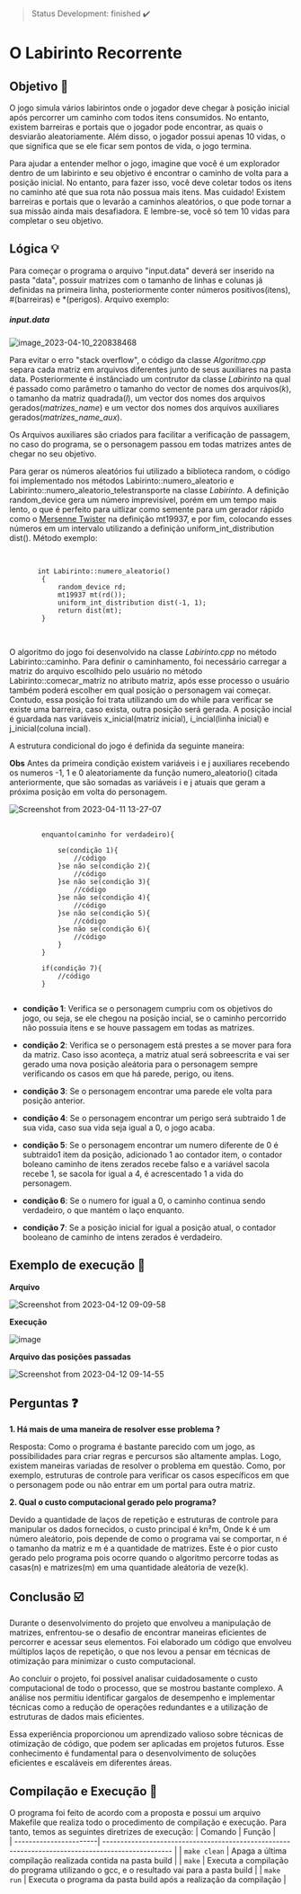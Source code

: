 > Status Development: finished :heavy_check_mark:

# O Labirinto Recorrente

## Objetivo 🎯

O jogo simula vários labirintos onde o jogador deve chegar à posição inicial após percorrer um caminho com todos itens consumidos. No entanto, existem barreiras e portais que o jogador pode encontrar, as quais o desviarão aleatoriamente. Além disso, o jogador possui apenas 10 vidas, o que significa que se ele ficar sem pontos de vida, o jogo termina.

Para ajudar a entender melhor o jogo, imagine que você é um explorador dentro de um labirinto e seu objetivo é encontrar o caminho de volta para a posição inicial. No entanto, para fazer isso, você deve coletar todos os itens no caminho até que sua rota não possua mais itens. Mas cuidado! Existem barreiras e portais que o levarão a caminhos aleatórios, o que pode tornar a sua missão ainda mais desafiadora. E lembre-se, você só tem 10 vidas para completar o seu objetivo.

## Lógica :bulb:

Para começar o programa o arquivo "input.data" deverá ser inserido na pasta "data", possuir matrizes com o tamanho de linhas e colunas já definidas na primeira linha, posteriormente conter números positivos(itens), #(barreiras) e *(perigos). Arquivo exemplo:
##### input.data
![image_2023-04-10_220838468](https://user-images.githubusercontent.com/102326098/231029225-c008ab0e-ad25-4e98-b8f6-83db873285b7.png)

Para evitar o erro "stack overflow", o código da classe *Algoritmo.cpp* separa cada matriz em arquivos diferentes junto de seus auxiliares na pasta data. Posteriormente é instânciado um contrutor da classe *Labirinto* na qual é passado como parâmetro o tamanho do vector de nomes dos arquivos(*k*), o tamanho da matriz quadrada(*l*), um vector dos nomes dos arquivos gerados(*matrizes_name*) e um vector dos nomes dos arquivos auxiliares gerados(*matrizes_name_aux*).

Os Arquivos auxiliares são criados para facilitar a verificação de passagem, no caso do programa, se o personagem passou em todas matrizes antes de chegar no seu objetivo.

Para gerar os números aleatórios fui utilizado a biblioteca random, o código foi implementado nos métodos Labirinto::numero_aleatorio e Labirinto::numero_aleatorio_telestransporte na classe *Labirinto*. A definição random_device gera um número imprevisível, porém em um tempo mais lento, o que é perfeito para uitlizar como semente para um gerador rápido como o [Mersenne Twister](https://www.learncpp.com/cpp-tutorial/generating-random-numbers-using-mersenne-twister/) na definição mt19937, e por fim, colocando esses números em um intervalo utilizando a definição uniform_int_distribution dist(). Método exemplo: 
<pre>
    <code>
        
       int Labirinto::numero_aleatorio()
        {
            random_device rd;
            mt19937 mt(rd());
            uniform_int_distribution<int> dist(-1, 1);
            return dist(mt);
        }
        
    </code> 
</pre>
O algoritmo do jogo foi desenvolvido na classe *Labirinto.cpp* no método Labirinto::caminho. Para definir o caminhamento, foi necessário carregar a matriz do arquivo escolhido pelo usuário no método Labirinto::comecar_matriz no atributo matriz, após esse processo o usuário também poderá escolher em qual posição o personagem vai começar. Contudo, essa posição foi trata utilizando um do while para verificar se existe uma barreira, caso exista, outra posição será gerada. A posição incial é guardada nas variáveis x_inicial(matriz inicial), i_incial(linha inicial) e j_inicial(coluna incial).


A estrutura condicional do jogo é definida da seguinte maneira:

**Obs**
Antes da primeira condição existem variáveis i e j auxiliares recebendo os numeros -1, 1 e 0 aleatoriamente da função  numero_aleatorio() citada anteriormente, que são somadas as variáveis i e j atuais que geram a próxima posição em volta do personagem.

![Screenshot from 2023-04-11 13-27-07](https://user-images.githubusercontent.com/102326098/231227983-659c8a41-c866-4858-a25f-a73122fc22db.png)

<pre>
    <code>
        enquanto(caminho for verdadeiro){
            
            se(condição 1){
                //código
            }se não se(condição 2){
                //código
            }se não se(condição 3){
                //código
            }se não se(condição 4){
                //código
            }se não se(condição 5){
                //código
            }se não se(condição 6){
                //código
            }
        }

        if(condição 7){
            //código
        }
    </code>
</pre>

* **condição 1**: Verifica se o personagem cumpriu com os objetivos do jogo, ou seja, se ele chegou na posição incial, se o caminho percorrido não possuia itens e se houve passagem em todas as matrizes.

* **condição 2**: Verifica se o personagem está prestes a se mover para fora da matriz. Caso isso aconteça, a matriz atual será sobreescrita e vai ser gerado uma nova posição aleátoria para o personagem sempre verificando os casos em que há parede, perigo, ou itens.

* **condição 3**: Se o personagem encontrar uma parede ele volta para posição anterior.

* **condição 4**: Se o personagem encontrar um perigo será subtraido 1 de sua vida, caso sua vida seja igual a 0, o jogo acaba.

* **condição 5**: Se o personagem encontrar um numero diferente de 0 é subtraido1 item da posição, adicionado 1 ao contador item, o contador boleano caminho de itens zerados recebe falso e a variável sacola recebe 1, se sacola for igual a 4, é acrescentado 1 a vida do personagem.

* **condição 6**: Se o numero for igual a 0, o caminho continua sendo verdadeiro, o que mantém o laço enquanto.

* **condição 7**: Se a posição inicial for igual a posição atual, o contador booleano de caminho de intens zerados é verdadeiro.

## Exemplo de execução :hammer: 

**Arquivo**

![Screenshot from 2023-04-12 09-09-58](https://user-images.githubusercontent.com/102326098/231454162-93e368bd-c8c5-45a7-a935-a5fa518118a9.png)

**Execução**

![image](https://user-images.githubusercontent.com/102326098/233474766-c9c3e927-f1cc-4fc6-8804-4b129b682e3a.png)

**Arquivo das posições passadas**

![Screenshot from 2023-04-12 09-14-55](https://user-images.githubusercontent.com/102326098/231454890-02a7ea1b-c57b-4b01-b493-7c2c68272ba3.png)

## Perguntas ❓

**1. Há mais de uma maneira de resolver esse problema ?**

Resposta: Como o programa é bastante parecido com um jogo, as possibilidades para criar regras e percursos são altamente amplas. Logo, existem maneiras variadas de resolver o problema em questão. Como, por exemplo,  estruturas de controle para verificar os casos específicos em que o personagem pode ou não entrar em um portal para outra matriz.

**2. Qual o custo computacional gerado pelo programa?**

Devido a quantidade de laços de repetição e estruturas de controle para manipular os dados fornecidos, o custo principal é kn²m, Onde k é um número aleátorio, pois depende de como o programa vai se comportar, n é o tamanho da matriz e m é a quantidade de matrizes. Este é o pior custo gerado pelo programa pois ocorre quando o algoritmo percorre todas as casas(n) e matrizes(m) em uma quantidade aleátoria de veze(k).
## Conclusão :ballot_box_with_check:

Durante o desenvolvimento do projeto que envolveu a manipulação de matrizes, enfrentou-se o desafio de encontrar maneiras eficientes de percorrer e acessar seus elementos. Foi elaborado um código que envolveu múltiplos laços de repetição, o que nos levou a pensar em técnicas de otimização para minimizar o custo computacional.

Ao concluir o projeto, foi possível analisar cuidadosamente o custo computacional de todo o processo, que se mostrou bastante complexo. A análise nos permitiu identificar gargalos de desempenho e implementar técnicas como a redução de operações redundantes e a utilização de estruturas de dados mais eficientes.

Essa experiência proporcionou um aprendizado valioso sobre técnicas de otimização de código, que podem ser aplicadas em projetos futuros. Esse conhecimento é fundamental para o desenvolvimento de soluções eficientes e escaláveis em diferentes áreas.
## Compilação e Execução :electric_plug:

O programa foi feito de acordo com a proposta e possui um arquivo Makefile que realiza todo o procedimento de compilação e execução. Para tanto, temos as seguintes diretrizes de execução:
| Comando                |  Função                                                                                           |                     
| -----------------------| ------------------------------------------------------------------------------------------------- |
|  `make clean`          | Apaga a última compilação realizada contida na pasta build                                        |
|  `make`                | Executa a compilação do programa utilizando o gcc, e o resultado vai para a pasta build           |
|  `make run`            | Executa o programa da pasta build após a realização da compilação                                 |

</body>
